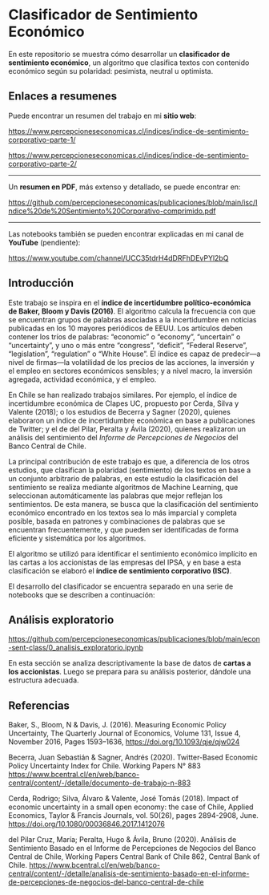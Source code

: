 # Clasificador de Sentimiento Económico

En este repositorio se muestra cómo desarrollar un **clasificador de sentimiento económico**, un algoritmo que clasifica textos con contenido económico según su polaridad: pesimista, neutral u optimista.

## Enlaces a resumenes

Puede encontrar un resumen del trabajo en mi **sitio web**:

https://www.percepcioneseconomicas.cl/indices/indice-de-sentimiento-corporativo-parte-1/

https://www.percepcioneseconomicas.cl/indices/indice-de-sentimiento-corporativo-parte-2/

***

Un **resumen en PDF**, más extenso y detallado, se puede encontrar en:

https://github.com/percepcioneseconomicas/publicaciones/blob/main/isc/Indice%20de%20Sentimiento%20Corporativo-comprimido.pdf

***

Las notebooks también se pueden encontrar explicadas en mi canal de **YouTube** (pendiente): 

https://www.youtube.com/channel/UCC35tdrH4dDRFhDEvPYl2bQ


## Introducción 

Este trabajo se inspira en el **índice de incertidumbre político-económica de Baker, Bloom y Davis (2016)**. El algoritmo calcula la frecuencia con que se encuentran grupos de palabras asociadas a la incertidumbre en noticias publicadas en los 10 mayores periódicos de EEUU. Los artículos deben contener los tríos de palabras: “economic” o “economy”, “uncertain” o “uncertainty”, y uno o más entre “congress”, “deficit”, “Federal Reserve”, “legislation”, “regulation” o “White House”. El índice es capaz de predecir—a nivel de firmas—la volatilidad de los precios de las acciones, la inversión y el empleo en sectores económicos sensibles; y a nivel macro, la inversión agregada, actividad económica, y el empleo.

En Chile se han realizado trabajos similares. Por ejemplo, el índice de incertidumbre económica de Clapes UC, propuesto por Cerda, Silva y Valente (2018); o los estudios de Becerra y Sagner (2020), quienes elaboraron un índice de incertidumbre económica en base a publicaciones de Twitter; y el de del Pilar, Peralta y Ávila (2020), quienes realizaron un análisis del sentimiento del *Informe de Percepciones de Negocios* del Banco Central de Chile.

La principal contribución de este trabajo es que, a diferencia de los otros estudios, que clasifican la polaridad (sentimiento) de los textos en base a un conjunto arbitrario de palabras, en este estudio la clasificación del sentimiento se realiza mediante algoritmos de Machine Learning, que seleccionan automáticamente las palabras que mejor reflejan los sentimientos. De esta manera, se busca que la clasificación del sentimiento económico encontrado en los textos sea lo más imparcial y completa posible, basada en patrones y combinaciones de palabras que se encuentran frecuentemente, y que pueden ser identificadas de forma eficiente y sistemática por los algoritmos. 

El algoritmo se utilizó para identificar el sentimiento económico implícito en las cartas a los accionistas de las empresas del IPSA, y en base a esta clasificación se elaboró el **índice de sentimiento corporativo (ISC)**.

El desarrollo del clasificador se encuentra separado en una serie de notebooks que se describen a continuación:

## Análisis exploratorio

https://github.com/percepcioneseconomicas/publicaciones/blob/main/econ-sent-class/0_analisis_exploratorio.ipynb

En esta sección se analiza descriptivamente la base de datos de **cartas a los accionistas**. Luego se prepara para su análisis posterior, dándole una estructura adecuada.


## Referencias

Baker, S., Bloom, N & Davis, J. (2016). Measuring Economic Policy Uncertainty, The Quarterly Journal of Economics, Volume 131, Issue 4, November 2016, Pages 1593–1636, https://doi.org/10.1093/qje/qjw024

Becerra, Juan Sebastián & Sagner, Andrés (2020). Twitter-Based Economic Policy Uncertainty Index for Chile. Working Papers N° 883 https://www.bcentral.cl/en/web/banco-central/content/-/detalle/documento-de-trabajo-n-883

Cerda, Rodrigo; Silva, Álvaro & Valente, José Tomás (2018). Impact of economic uncertainty in a small open economy: the case of Chile, Applied Economics, Taylor & Francis Journals, vol. 50(26), pages 2894-2908, June. https://doi.org/10.1080/00036846.2017.1412076

del Pilar Cruz, María; Peralta, Hugo & Ávila, Bruno (2020). Análisis de Sentimiento Basado en el Informe de Percepciones de Negocios del Banco Central de Chile, Working Papers Central Bank of Chile 862, Central Bank of Chile. https://www.bcentral.cl/en/web/banco-central/content/-/detalle/analisis-de-sentimiento-basado-en-el-informe-de-percepciones-de-negocios-del-banco-central-de-chile
